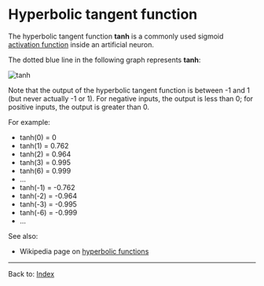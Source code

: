 # Hyperbolic tangent function

The hyperbolic tangent function **tanh** is a commonly used sigmoid [activation function](activation_functions.md) inside an artificial neuron. 

The dotted blue line in the following graph represents **tanh**:

![tanh](https://upload.wikimedia.org/wikipedia/commons/thumb/7/76/Sinh_cosh_tanh.svg/500px-Sinh_cosh_tanh.svg.png)

Note that the output of the hyperbolic tangent function is between -1 and 1 (but never actually -1 or 1). For negative inputs, the output is less than 0; for positive inputs, the output is greater than 0.

For example:
- tanh(0) = 0
- tanh(1) = 0.762
- tanh(2) = 0.964
- tanh(3) = 0.995
- tanh(6) = 0.999
- ...
- tanh(-1) = -0.762
- tanh(-2) = -0.964
- tanh(-3) = -0.995
- tanh(-6) = -0.999
- ...

See also:
- Wikipedia page on [hyperbolic functions](https://en.wikipedia.org/wiki/Hyperbolic_functions)

----

Back to: [Index](index.md)

